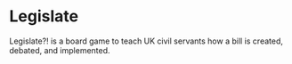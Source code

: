 # Legislate
Legislate?! is a board game to teach UK civil servants how a bill is created, debated, and implemented.
